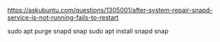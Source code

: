 https://askubuntu.com/questions/1305001/after-system-repair-snapd-service-is-not-running-fails-to-restart


sudo apt purge snapd snap
sudo apt install snapd snap
